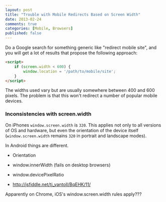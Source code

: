 ```yaml
---
layout: post
title: "Trouble with Mobile Redirects Based on Screen Width"
date: 2013-02-24
comments: true
categories: [Mobile, Browsers]
published: false
---
```


Do a Google search for something generic like "redirect mobile site", and you will get a lot of results that propose the following approach:

``` html
<script>
    if (screen.width < 600) {
        window.location = '/path/to/mobile/site';
    }
</script>
```

The widths used vary but are usually somewhere between 400 and 600 pixels.  The problem is that this won't redirect a number of popular mobile devices.

### Inconsistencies with screen.width

On iPhones `window.screen.width` is `320`.  This applies not only to all versions of OS and hardware, but even the orientation of the device itself (`window.screen.width` remains `320` in portrait and landscape modes).

In Android things are different.
	
* Orientation
* window.innerWidth (fails on desktop browsers)
* window.devicePixelRatio

* http://jsfiddle.net/tj_vantoll/BqEHK/11/

Apparently on Chrome, iOS's window.screen.width rules apply???